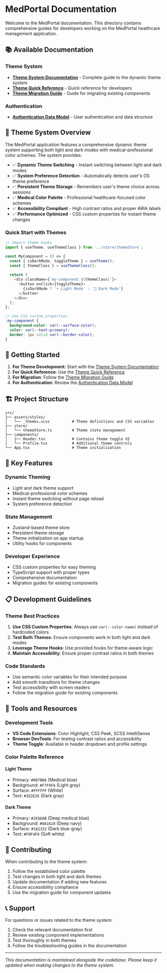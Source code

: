 # MedPortal Documentation

Welcome to the MedPortal documentation. This directory contains comprehensive guides for developers working on the MedPortal healthcare management application.

## 📚 Available Documentation

### Theme System
- **[Theme System Documentation](./theme-system.md)** - Complete guide to the dynamic theme system
- **[Theme Quick Reference](./theme-quick-reference.md)** - Quick reference for developers
- **[Theme Migration Guide](./theme-migration-guide.md)** - Guide for migrating existing components

### Authentication
- **[Authentication Data Model](./authentication-data-model.md)** - User authentication and data structure

## 🎨 Theme System Overview

The MedPortal application features a comprehensive dynamic theme system supporting both light and dark modes with medical-professional color schemes. The system provides:

- ✅ **Dynamic Theme Switching** - Instant switching between light and dark modes
- ✅ **System Preference Detection** - Automatically detects user's OS theme preference
- ✅ **Persistent Theme Storage** - Remembers user's theme choice across sessions
- ✅ **Medical Color Palette** - Professional healthcare-focused color schemes
- ✅ **Accessibility Compliant** - High contrast ratios and proper ARIA labels
- ✅ **Performance Optimized** - CSS custom properties for instant theme changes

### Quick Start with Themes

```typescript
// Import theme hooks
import { useTheme, useThemeClass } from '../store/themeStore';

const MyComponent = () => {
  const { isDarkMode, toggleTheme } = useTheme();
  const { themeClass } = useThemeClass();
  
  return (
    <div className={`my-component ${themeClass}`}>
      <button onClick={toggleTheme}>
        {isDarkMode ? '☀️ Light Mode' : '🌙 Dark Mode'}
      </button>
    </div>
  );
};
```

```scss
// Use CSS custom properties
.my-component {
  background-color: var(--surface-color);
  color: var(--text-primary);
  border: 1px solid var(--border-color);
}
```

## 🚀 Getting Started

1. **For Theme Development**: Start with the [Theme System Documentation](./theme-system.md)
2. **For Quick Reference**: Use the [Theme Quick Reference](./theme-quick-reference.md)
3. **For Migration**: Follow the [Theme Migration Guide](./theme-migration-guide.md)
4. **For Authentication**: Review the [Authentication Data Model](./authentication-data-model.md)

## 🏗️ Project Structure

```
src/
├── assets/styles/
│   └── _themes.scss          # Theme definitions and CSS variables
├── store/
│   └── themeStore.ts         # Theme state management
├── components/
│   ├── Header.tsx            # Contains theme toggle UI
│   └── Profile.tsx           # Additional theme controls
└── App.tsx                   # Theme initialization
```

## 🎯 Key Features

### Dynamic Theming
- Light and dark theme support
- Medical-professional color schemes
- Instant theme switching without page reload
- System preference detection

### State Management
- Zustand-based theme store
- Persistent theme storage
- Theme initialization on app startup
- Utility hooks for components

### Developer Experience
- CSS custom properties for easy theming
- TypeScript support with proper types
- Comprehensive documentation
- Migration guides for existing components

## 📋 Development Guidelines

### Theme Best Practices
1. **Use CSS Custom Properties**: Always use `var(--color-name)` instead of hardcoded colors
2. **Test Both Themes**: Ensure components work in both light and dark modes
3. **Leverage Theme Hooks**: Use provided hooks for theme-aware logic
4. **Maintain Accessibility**: Ensure proper contrast ratios in both themes

### Code Standards
- Use semantic color variables for their intended purpose
- Add smooth transitions for theme changes
- Test accessibility with screen readers
- Follow the migration guide for existing components

## 🔧 Tools and Resources

### Development Tools
- **VS Code Extensions**: Color Highlight, CSS Peek, SCSS IntelliSense
- **Browser DevTools**: For testing contrast ratios and accessibility
- **Theme Toggle**: Available in header dropdown and profile settings

### Color Palette Reference

#### Light Theme
- Primary: `#007BBA` (Medical blue)
- Background: `#F7F9FA` (Light gray)
- Surface: `#FFFFFF` (White)
- Text: `#2E2E2E` (Dark gray)

#### Dark Theme
- Primary: `#2E86AB` (Deep medical blue)
- Background: `#0A1628` (Deep navy)
- Surface: `#1A2332` (Dark blue-gray)
- Text: `#F0F4F8` (Soft white)

## 🤝 Contributing

When contributing to the theme system:

1. Follow the established color palette
2. Test changes in both light and dark themes
3. Update documentation if adding new features
4. Ensure accessibility compliance
5. Use the migration guide for component updates

## 📞 Support

For questions or issues related to the theme system:

1. Check the relevant documentation first
2. Review existing component implementations
3. Test thoroughly in both themes
4. Follow the troubleshooting guides in the documentation

---

*This documentation is maintained alongside the codebase. Please keep it updated when making changes to the theme system.*